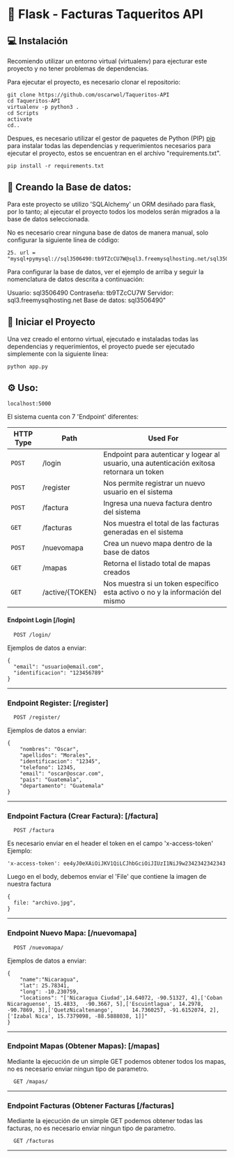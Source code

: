 # 🐍 Flask - Facturas Taqueritos API

## 💻 Instalación

Recomiendo utilizar un entorno virtual (virtualenv) para ejecturar este proyecto y no tener problemas de dependencias.

Para ejecutar el proyecto, es necesario clonar el repositorio:

```
git clone https://github.com/oscarwol/Taqueritos-API
cd Taqueritos-API
virtualenv -p python3 .
cd Scripts
activate
cd..
```

Despues, es necesario utilizar el gestor de paquetes de Python (PIP) [pip](https://pip.pypa.io/en/stable/) para instalar todas las dependencias y requerimientos necesarios para ejecutar el proyecto, estos se encuentran en el archivo "requirements.txt".

```
pip install -r requirements.txt
```

## 💾 Creando la Base de datos:
Para este proyecto se utilizo 'SQLAlchemy' un ORM desiñado para flask, por lo tanto; al ejecutar el proyecto todos los modelos serán migrados a la base de datos seleccionada.

No es necesario crear ninguna base de datos de manera manual, solo configurar la siguiente línea de código:

```
25. url = "mysql+pymysql://sql3506490:tb9TZcCU7W@sql3.freemysqlhosting.net/sql3506490"
```
Para configurar la base de datos, ver el ejemplo de arriba y seguir la nomenclatura de datos descrita a continuación:

Usuario: sql3506490
Contraseña: tb9TZcCU7W
Servidor: sql3.freemysqlhosting.net
Base de datos: sql3506490"


## 🚀 Iniciar el Proyecto
Una vez creado el entorno virtual, ejecutado e instaladas todas las dependencias y requerimientos, el proyecto puede ser ejecutado simplemente con la siguiente línea:
```
python app.py 
```


## ⚙️ Uso:

```
localhost:5000
```

El sistema cuenta con 7 'Endpoint' diferentes: 

| HTTP Type | Path | Used For |
| --- | --- | --- |
| `POST` | /login | Endpoint para autenticar y logear al usuario, una autenticación exitosa retornara un token|
| `POST` | /register | Nos permite registrar un nuevo usuario en el sistema |
| `POST` | /factura | Ingresa una nueva factura dentro del sistema |
| `GET` | /facturas | Nos muestra el total de las facturas generadas en el sistema |
| `POST` | /nuevomapa | Crea un nuevo mapa dentro de la base de datos |
| `GET` | /mapas | Retorna el listado total de mapas creados |
| `GET` | /active/{TOKEN} | Nos muestra si un token específico esta activo o no y la información del mismo |


#### Endpoint Login [/login]
```http
  POST /login/
```

Ejemplos de datos a enviar:
```
{
  "email": "usuario@email.com",
  "identificacion": "123456789"
} 
```
---


### Endpoint Register: [/register]
```http
  POST /register/
```

Ejemplos de datos a enviar:
```
{
    "nombres": "Oscar",
    "apellidos": "Morales",
    "identificacion": "12345",
    "telefono": 12345,
    "email": "oscar@oscar.com",
    "pais": "Guatemala",
    "departamento": "Guatemala"
}
```
---


### Endpoint Factura (Crear Factura): [/factura]
```http
  POST /factura
```

Es necesario enviar en el header el token en el campo 'x-access-token'
Ejemplo:
```
'x-access-token': ee4yJ0eXAiOiJKV1QiLCJhbGciOiJIUzI1NiJ9w2342342342343
```

Luego en el body, debemos enviar el 'File' que contiene la imagen de nuestra factura
```
{
  file: "archivo.jpg",
} 
```
---


### Endpoint Nuevo Mapa: [/nuevomapa]
```http
  POST /nuevomapa/
```

Ejemplos de datos a enviar:
```
{
    "name":"Nicaragua",
    "lat": 25.78341,
    "long": -10.230759,
    "locations": "['Nicaragua Ciudad',14.64072, -90.51327, 4],['Coban Nicaraguense', 15.4833,  -90.3667, 5],['Escuintlagua', 14.2978, -90.7869, 3],['QuetzNicaltenango',      14.7360257, -91.6152074, 2],['Izabal Nica', 15.7379098, -88.5888038, 1]]"
}
```
---

### Endpoint Mapas (Obtener Mapas): [/mapas]
Mediante la ejecución de un simple GET podemos obtener todos los mapas, no es necesario enviar ningun tipo de parametro.
```http
  GET /mapas/
```
---

### Endpoint Facturas (Obtener Facturas [/facturas]
Mediante la ejecución de un simple GET podemos obtener todas las facturas, no es necesario enviar ningun tipo de parametro.

```http
  GET /facturas
```

---

